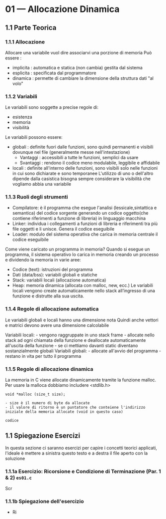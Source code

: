 

# 01 — Allocazione Dinamica

## 1.1 Parte Teorica
### 1.1.1 Allocazione
Allocare una variabile vuol dire associarvi una porzione di memoria 
Può essere :
-   implicita : automatica e statica (non cambia) gestita dal sistema
-   esplicita : specificata dal programmatore
-   dinamica : permette di cambiare la dimensione della struttura dati "al volo"

### 1.1.2 Variabili
Le variabili sono soggette a precise regole di:
- esistenza
- memoria
- visibilità

Le variabili possono essere:
- globali : definite fuori dalle funzioni, sono quindi permanenti e visibili dovunque nel file (generalmente messe nell'intestazione)
    - Vantaggi : accessibili a tutte le funzioni, semplici da usare
    - Svantaggi : rendono il codice meno modulabile, leggibile e affidabile
- locali : definite all'interno delle funzioni, sono visibili solo nelle funzioni in cui sono dichiarate e sono temporanee
L'utilizzo di uno o dell'altro dipende dalla casistica bisogna sempre considerare la visibilità che vogliamo abbia una variabile


### 1.1.3 Ruoli degli strumenti 
-   Compilatore: è il programma che esegue l'analisi (lessicale,sintattica e semantica) del codice sorgente generando un codice oggetto(che contiene riferimenti a funzione di libreria) in linguaggio macchina
-   Linker: individua i collegamenti a funzioni di libreria e riferimenti tra più file oggetti e li unisce. Genera il codice eseguibile
-   Loader: modulo del sistema operativa che carica in memoria centrale il codice eseguibile

Come viene caricato un programma in memoria?
Quando si esegue un programma, il sistema operativo lo carica in memoria creando un processo e dividendo la memoria in varie aree:
- Codice (text): istruzioni del programma
- Dati (data/bss): variabili globali e statiche
- Stack: variabili locali (allocazione automatica)
- Heap: memoria dinamica (allocata con malloc, new, ecc.)
Le variabili locali vengono create automaticamente nello stack all’ingresso di una funzione e distrutte alla sua uscita.

### 1.1.4 Regole di allocazione automatica 
Le variabili globali e locali hanno una dimensione nota
Quindi anche vettori e matrici devono avere una dimensione calcolabile

Variabili locali:
    - vengono raggruppate in uno stack frame
    - allocate nello stack ad ogni chiamata della funzione e deallocate automaticamente all'uscita della funzione
    - se ci mettiamo davanti static diventano sostanzialmente globali
Variabili globali:
    - allocate all'avvio del programma
    - restano in vita per tutto il programma



### 1.1.5 Regole di allocazione dinamica
La memoria in C viene allocate dinamicamente tramite la funzione malloc. 
Per usare la malloca dobbiamo includere <stdlib.h> 

```
void *malloc (size_t size);
``` 
    - size è il numero di byte da allocate
    - il valore di ritorno è un puntatore che conteiene l'indirizzo iniziale della memoria allocate (void in questo caso)



```
codice
``` 




## 1.1 Spiegazione Esercizi
In questa sezione ci saranno esercizi per capire i concetti teorici applicati, l'ideale è mettere a sinistra questo testo e a destra il file aperto con la soluzione

### 1.1.1a Esercizio: Ricorsione e Condizione di Terminazione (Par. 1 & 2)  `es01.c`
Scr
### 1.1.1b Spiegazione dell'esercizio
- Ri 